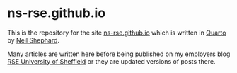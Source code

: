 # ns-rse.github.io

This is the repository for the site [ns-rse.github.io](https://ns-rse.github.io) which is written in
[Quarto](https://quarto.org/) by [Neil Shephard](https://github.com/ns-rse).

Many articles are written here before being published on my employers blog [RSE University of
Sheffield](https://rse.shef.ac.uk/blog) or they are updated versions of posts there.
